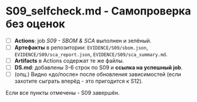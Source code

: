 # S09_selfcheck.md - Самопроверка без оценок

- [ ] **Actions**: job *S09 - SBOM & SCA* выполнен и зелёный.
- [ ] **Артефакты** в репозитории: `EVIDENCE/S09/sbom.json`, `EVIDENCE/S09/sca_report.json`, `EVIDENCE/S09/sca_summary.md`.
- [ ] **Artifacts** в Actions содержат те же файлы.
- [ ] **DS.md**: добавлены 3-6 строк по S09 и **ссылка на успешный job**.
- [ ] (опц.) Видно «до/после» после обновления зависимостей (если захотите сыграть вперёд - это пригодится к S12).

Если все пункты отмечены - S09 завершён.
